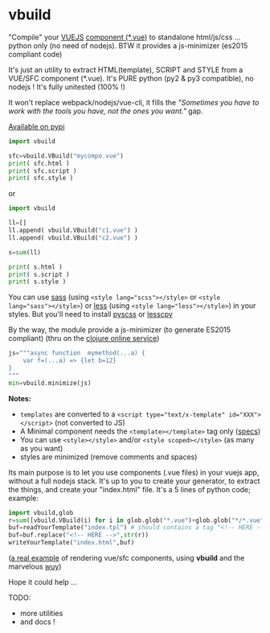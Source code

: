 # vbuild

"Compile" your [VUEJS](https://vuejs.org/) [component (*.vue)](https://fr.vuejs.org/v2/guide/single-file-components.html) to standalone html/js/css ... python only (no need of nodejs). BTW it provides a js-minimizer (es2015 compliant code)

It's just an utility to extract HTML(template), SCRIPT and STYLE from a VUE/SFC component (*.vue).
It's PURE python (py2 & py3 compatible), no nodejs ! It's fully unitested (100% !)

It won't replace webpack/nodejs/vue-cli, it fills the _"Sometimes you have to work with the tools you have, not the ones you want."_ gap.

[Available on pypi](https://pypi.org/project/vbuild/)

```python
import vbuild

sfc=vbuild.VBuild("mycompo.vue")
print( sfc.html )
print( sfc.script )
print( sfc.style )
```

or

```python
import vbuild

ll=[]
ll.append( vbuild.VBuild("c1.vue") )
ll.append( vbuild.VBuild("c2.vue") )

s=sum(ll)

print( s.html )
print( s.script )
print( s.style )
```

You can use [sass](https://sass-lang.com/) (using `<style lang="scss"></style>` or `<style lang="sass"></style>`) or [less](http://lesscss.org/) (using `<style lang="less"></style>`) in your styles. But you'll need to install [pyscss](https://pypi.org/project/pyScss/) or [lesscpy](https://pypi.org/project/lesscpy/)

By the way, the module provide a js-minimizer (to generate ES2015 compliant) (thru on the [clojure online service](https://closure-compiler.appspot.com))

```python
js="""async function  mymethod(...a) {
    var f=(...a) => {let b=12}
}
"""
min=vbuild.minimize(js)
```

**Notes:**

 * `templates` are converted to a `<script type="text/x-template" id="XXX"></script>` (not converted to JS)
 * A Minimal component needs the `<template></template>` tag only ([specs](https://vue-loader.vuejs.org/spec.html))
 * You can use `<style></style>` and/or `<style scoped></style>` (as many as you want)
 * styles are minimized (remove comments and spaces)
 

Its main purpose is to let you use components (.vue files) in your vuejs app, without a full nodejs stack. It's up to you to create your generator, to extract the things, and create your "index.html" file. It's a 5 lines of python code; example:

```python
import vbuild,glob
r=sum([vbuild.VBuild(i) for i in glob.glob("*.vue")+glob.glob("*/*.vue")])
buf=readYourTemplate("index.tpl") # should contains a tag "<!-- HERE -->" that would be substituted
buf=buf.replace("<!-- HERE -->",str(r))
writeYourTemplate("index.html",buf)
```

([a real example](https://github.com/manatlan/wuy/tree/master/examples/vueapp) of rendering vue/sfc components, using **vbuild** and the marvelous [wuy](https://github.com/manatlan/wuy))

Hope it could help ...


TODO:

 * more utilities
 * and docs !


